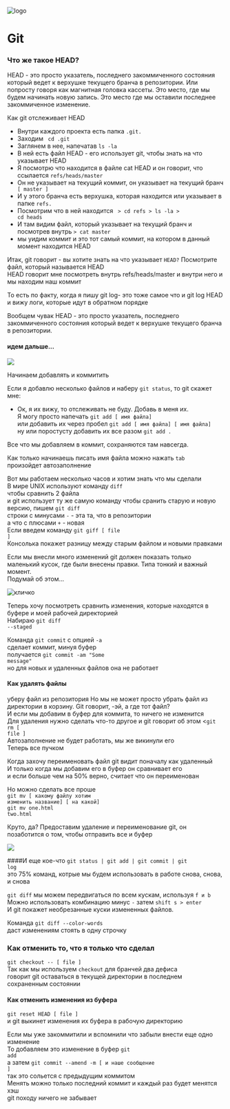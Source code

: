 ![logo](http://www.highdefdiscnews.com/screenshots/alice_in_wonderland_2010_5.png)

# Git

### Что же такое HEAD?

HEAD - это просто указатель, последнего закоммиченного состояния который ведет к верхушке текущего бранча в репозитории.
 Или попросту говоря как магнитная головка кассеты. 
 Это место, где мы будем начинать новую запись.
 Это место где мы оставили последнее закоммиченное изменение.

Как git отслеживает HEAD

* Внутри каждого проекта есть папка <code>.git.</code>
* Заходим <code> cd .git</code>
* Заглянем в нее, напечатав <code>ls -la</code> 
* В ней есть файл HEAD - его использует git, чтобы знать на что указывает HEAD
* Я посмотрю что находится в файле  cat HEAD и он говорит, что ссылается <code>refs/heads/master</code>  
* Он не указывает на текущий коммит, он указывает на текущий бранч <code> [ master ] </code>
* И у этого бранча есть верхушка, которая находится или указывает в папке <code>refs.</code>
* Посмотрим что в ней находится <code> > cd refs > ls -la > cd heads </code>
* И там видим файл, который указывает на текущий бранч и посмотрев внутрь <code>> cat master</code>
* мы уидим коммит и это  тот самый коммит, на котором в данный момент находится HEAD
 

Итак, git говорит - вы хотите знать на что указывает <code>HEAD?</code>
Посмотрите файл, который называется HEAD <br>
HEAD говорит мне посмотреть внутрь refs/heads/master
и внутри него и мы находим наш коммит

То есть по факту, когда я пишу git log- это тоже самое что и git log HEAD 
и вижу логи, которые идут в обратном порядке 

Вообщем чувак HEAD - это просто указатель, последнего закоммиченного состояния который ведет к верхушке текущего бранча в репозитории.

#### идем дальше...

![](http://i.imgur.com/IeNS7iV.jpg)

Начинаем добавлять и коммитить

Если я добавлю несколько файлов и наберу <code>git status</code>, то git скажет мне: <br>
- Ок, я их вижу, то отслеживать не буду. Добавь в меня их. <br>
Я могу просто напечать <code>git add [ имя файла] </code> <br>
или добавить их через пробел <code>git add [ имя файла] [ имя файла] </code> <br>
ну или поростусту добавить их все разом <code>git add .</code>

Все что мы добавляем в коммит, сохраняются там навсегда. <br>

Как только начинаешь писать имя файла можно нажать <code>tab</code> <br>
произойдет автозаполнение

Вот мы работаем несколько часов и хотим знать что мы сделали <br>
В мире UNIX используют команду <code>diff</code> <br>
чтобы сравнить 2 файла <br>
и git использует ту же самую команду чтобы сранить старую и
новую версию, пишем <code>git diff</code> <br>
строки с минусами <code>-</code> - эта та, что в репозитории <br>
а что с плюсами <code>+</code> - новая <br>
Если введем команду <code>git giff [ file ]</code> <br>
Консолька покажет разницу между старым файлом  и  новыми правками

Если мы внесли много изменений git должен показать только маленький 
кусок, где были внесены правки. Типа тонкий и важный момент. <br>
Подумай об этом...<br>

![кличко](http://gordonua.com/img/article/171/66_tn.jpg)


Теперь хочу посмотреть сравнить изменения, которые находятся в буфере и моей
рабочей директорией <br>
Набираю  <code>git diff --staged</code>


Команда <code>git commit</code> с опцией <code>-a</code><br>
сделает коммит, минуя буфер<br>
получается <code>git commit -am "Some message"</code><br>
но для новых и удаленных файлов она не работает


#### Как удалять файлы

уберу файл из репозитория
Но мы не может просто убрать файл из директории в корзину.
Git говорит, -эй, а где тот файл? <br>
И если мы добавим в буфер для коммита, то ничего не изменится <br>
Для удаления нужно сделать что-то другое и git говорит об этом
<<code>git rm [ file ]</code> <br>
Автозаполнение не будет работать, мы же викинули его <br>
Теперь все пучком

Когда захочу переименовать файл git видит поначалу как удаленный <br>
И только когда мы добавим его в буфер он сравнивает его <br>
и если больше чем на 50% верно, считает что он переименован

Но можно сделать все проше <br>
<code>git mv [ какому файлу хотим изменить название] [ на какой]</code> <br>
<code>git mv one.html two.html</code> <br>

Круто, да? Предоставим удаление и переименование git, он позаботится о том, чтобы 
отправить все и буфер


![](http://cs410427.vk.me/v410427933/1c41/PLbfKifsuGs.jpg)


####И еще кое-что
<code>git status | git add | git commit | git log</code> <br>
это 75% команд, котрые мы будем использовать в работе снова, снова, и снова <br>

<code>git diff</code> мы можем передвигаться по всем кускам, используя <code>f и b</code>
Можно использовать комбинацию минус <code>-</code> затем <code>shift s > enter</code><br>
И git покажет необрезанные куски измененных файлов.

Команда <code>git diff --color-words</code><br>
даст изменениям стоять в одну строчку


### Как отменить то, что я только что сделал

<code>git checkout -- [ file ]</code> <br>
Так как мы используем <code>checkout</code> для бранчей два дефиса<br>
говорит git оставаться в текущей директории в последнем сохраненным состоянии

#### Как отменить изменения из буфера

<code>git reset HEAD [ file ]</code><br>
и git выкинет изменения их буфера в рабочую директорию

Если мы уже закоммитили и вспомнили что забыли внести еще одно изменение<br>
То добавляем это изменение в буфер <code>git add</code><br>
а затем <code>git commit --amend -m [ и наше сообщение ]</code><br>
так это сольется с предыдущим коммитом<br>
Менять можно только последний коммит и каждый раз будет менятся хэш<br>
git походу ничего не забывает





